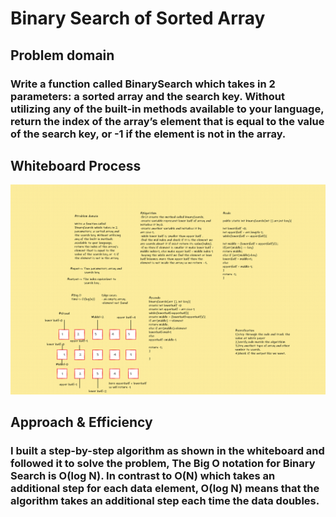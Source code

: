 # Binary Search of Sorted Array

## Problem domain

### Write a function called BinarySearch which takes in 2 parameters: a sorted array and the search key. Without utilizing any of the built-in methods available to your language, return the index of the array’s element that is equal to the value of the search key, or -1 if the element is not in the array.

## Whiteboard Process

![BinarySearch](Assert/BinarySearch.png)



## Approach & Efficiency
### I built a step-by-step algorithm as shown in the whiteboard and followed it to solve the problem, The Big O notation for Binary Search is O(log N). In contrast to O(N) which takes an additional step for each data element, O(log N) means that the algorithm takes an additional step each time the data doubles.
